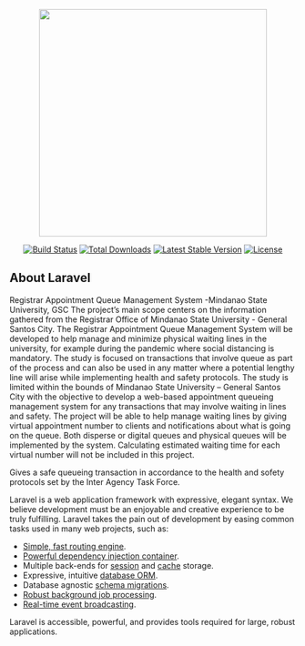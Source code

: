 <p align="center"><img src="https://cdn.discordapp.com/attachments/961139558551023667/961140626425008128/unknown.png" width="400"></p>

<p align="center">
<a href="https://travis-ci.org/laravel/framework"><img src="https://travis-ci.org/laravel/framework.svg" alt="Build Status"></a>
<a href="https://packagist.org/packages/laravel/framework"><img src="https://poser.pugx.org/laravel/framework/d/total.svg" alt="Total Downloads"></a>
<a href="https://packagist.org/packages/laravel/framework"><img src="https://poser.pugx.org/laravel/framework/v/stable.svg" alt="Latest Stable Version"></a>
<a href="https://packagist.org/packages/laravel/framework"><img src="https://poser.pugx.org/laravel/framework/license.svg" alt="License"></a>
</p>

## About Laravel

Registrar Appointment Queue Management System -Mindanao State University, GSC The project’s main scope centers on the information gathered from the Registrar Office of Mindanao State University - General Santos City. The Registrar Appointment Queue Management System will be developed to help manage and minimize physical waiting lines in the university, for example during the pandemic where social distancing is mandatory. The study is focused on transactions that involve queue as part of the process and can also be used in any matter where a potential lengthy line will arise while implementing health and safety protocols. The study is limited within the bounds of Mindanao State University – General Santos City with the objective to develop a web-based appointment queueing management system for any transactions that may involve waiting in lines and safety. The project will be able to help manage waiting lines by giving virtual appointment number to clients and notifications about what is going on the queue. Both disperse or digital queues and physical queues will be implemented by the system. Calculating estimated waiting time for each virtual number will not be included in this project.

Gives a safe queueing transaction in accordance to the health and sofety protocols set by the Inter Agency Task Force.

Laravel is a web application framework with expressive, elegant syntax. We believe development must be an enjoyable and creative experience to be truly fulfilling. Laravel takes the pain out of development by easing common tasks used in many web projects, such as:

- [Simple, fast routing engine](https://laravel.com/docs/routing).
- [Powerful dependency injection container](https://laravel.com/docs/container).
- Multiple back-ends for [session](https://laravel.com/docs/session) and [cache](https://laravel.com/docs/cache) storage.
- Expressive, intuitive [database ORM](https://laravel.com/docs/eloquent).
- Database agnostic [schema migrations](https://laravel.com/docs/migrations).
- [Robust background job processing](https://laravel.com/docs/queues).
- [Real-time event broadcasting](https://laravel.com/docs/broadcasting).

Laravel is accessible, powerful, and provides tools required for large, robust applications.


  
